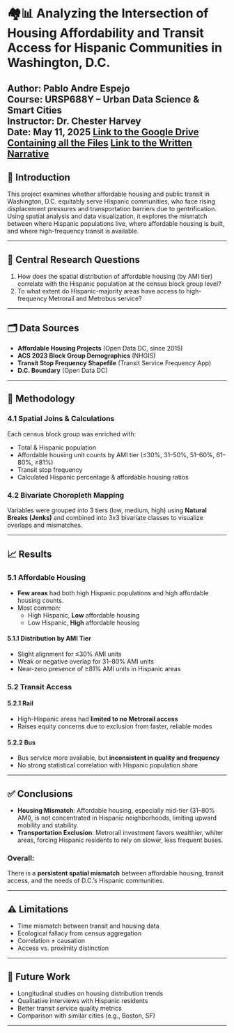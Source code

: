 # 🏘️📊 Analyzing the Intersection of Housing Affordability and Transit Access for Hispanic Communities in Washington, D.C.

**Author**: Pablo Andre Espejo  
**Course**: URSP688Y – Urban Data Science & Smart Cities  
**Instructor**: Dr. Chester Harvey  
**Date**: May 11, 2025
[**Link to the Google Drive Containing all the Files**](https://drive.google.com/drive/folders/1e2nGDsZfV_kfSOfiPWKqfelK_zvqVgPR?usp=share_link)
[**Link to the Written Narrative**](https://drive.google.com/file/d/1dX7cdTKhA4ilLWrHslj_cNeDKxArl9Ju/view?usp=sharing)
---

## 📌 Introduction

This project examines whether affordable housing and public transit in Washington, D.C. equitably serve Hispanic communities, who face rising displacement pressures and transportation barriers due to gentrification. Using spatial analysis and data visualization, it explores the mismatch between where Hispanic populations live, where affordable housing is built, and where high-frequency transit is available.

---

## 🎯 Central Research Questions

1. How does the spatial distribution of affordable housing (by AMI tier) correlate with the Hispanic population at the census block group level?
2. To what extent do Hispanic-majority areas have access to high-frequency Metrorail and Metrobus service?

---

## 🗂️ Data Sources

- **Affordable Housing Projects** (Open Data DC, since 2015)
- **ACS 2023 Block Group Demographics** (NHGIS)
- **Transit Stop Frequency Shapefile** (Transit Service Frequency App)
- **D.C. Boundary** (Open Data DC)

---

## 🧪 Methodology

### 4.1 Spatial Joins & Calculations
Each census block group was enriched with:
- Total & Hispanic population
- Affordable housing unit counts by AMI tier (≤30%, 31–50%, 51–60%, 61–80%, ≥81%)
- Transit stop frequency
- Calculated Hispanic percentage & affordable housing ratios

### 4.2 Bivariate Choropleth Mapping
Variables were grouped into 3 tiers (low, medium, high) using **Natural Breaks (Jenks)** and combined into 3x3 bivariate classes to visualize overlaps and mismatches.

---

## 📈 Results

### 5.1 Affordable Housing

- **Few areas** had both high Hispanic populations and high affordable housing counts.
- Most common:  
  - High Hispanic, **Low** affordable housing  
  - Low Hispanic, **High** affordable housing

#### 5.1.1 Distribution by AMI Tier
- Slight alignment for ≤30% AMI units
- Weak or negative overlap for 31–80% AMI units
- Near-zero presence of ≥81% AMI units in Hispanic areas

### 5.2 Transit Access

#### 5.2.1 Rail
- High-Hispanic areas had **limited to no Metrorail access**
- Raises equity concerns due to exclusion from faster, reliable modes

#### 5.2.2 Bus
- Bus service more available, but **inconsistent in quality and frequency**
- No strong statistical correlation with Hispanic population share

---

## ✅ Conclusions

- **Housing Mismatch**: Affordable housing, especially mid-tier (31–80% AMI), is not concentrated in Hispanic neighborhoods, limiting upward mobility and stability.
- **Transportation Exclusion**: Metrorail investment favors wealthier, whiter areas, forcing Hispanic residents to rely on slower, less frequent buses.

### Overall:
There is a **persistent spatial mismatch** between affordable housing, transit access, and the needs of D.C.’s Hispanic communities.

---

## ⚠️ Limitations

- Time mismatch between transit and housing data
- Ecological fallacy from census aggregation
- Correlation ≠ causation
- Access vs. proximity distinction

---

## 🔭 Future Work

- Longitudinal studies on housing distribution trends
- Qualitative interviews with Hispanic residents
- Better transit service quality metrics
- Comparison with similar cities (e.g., Boston, SF)

---
